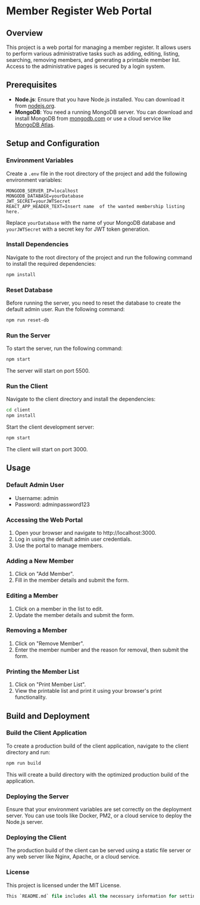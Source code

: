 # Member Register Web Portal

## Overview

This project is a web portal for managing a member register. It allows users to perform various administrative tasks such as adding, editing, listing, searching, removing members, and generating a printable member list. Access to the administrative pages is secured by a login system.

## Prerequisites

- **Node.js**: Ensure that you have Node.js installed. You can download it from [nodejs.org](https://nodejs.org/).
- **MongoDB**: You need a running MongoDB server. You can download and install MongoDB from [mongodb.com](https://www.mongodb.com/try/download/community) or use a cloud service like [MongoDB Atlas](https://www.mongodb.com/cloud/atlas).

## Setup and Configuration

### Environment Variables

Create a `.env` file in the root directory of the project and add the following environment variables:

```
MONGODB_SERVER_IP=localhost
MONGODB_DATABASE=yourDatabase
JWT_SECRET=yourJWTSecret
REACT_APP_HEADER_TEXT=Insert name  of the wanted membership listing here. 
```

Replace `yourDatabase` with the name of your MongoDB database and `yourJWTSecret` with a secret key for JWT token generation.

### Install Dependencies

Navigate to the root directory of the project and run the following command to install the required dependencies:

```bash
npm install
```

### Reset Database

Before running the server, you need to reset the database to create the default admin user. Run the following command:

```bash
npm run reset-db
```

### Run the Server

To start the server, run the following command:

```bash
npm start
```

The server will start on port 5500.

### Run the Client

Navigate to the client directory and install the dependencies:

```bash
cd client
npm install
```

Start the client development server:

```bash
npm start
```

The client will start on port 3000.

## Usage

### Default Admin User
* Username: admin
* Password: adminpassword123

### Accessing the Web Portal
1. Open your browser and navigate to http://localhost:3000.
2. Log in using the default admin user credentials.
3. Use the portal to manage members.

### Adding a New Member
1. Click on "Add Member".
2. Fill in the member details and submit the form.

### Editing a Member
1. Click on a member in the list to edit.
2. Update the member details and submit the form.

### Removing a Member
1. Click on "Remove Member".
2. Enter the member number and the reason for removal, then submit the form.

### Printing the Member List
1. Click on "Print Member List".
2. View the printable list and print it using your browser's print functionality.

## Build and Deployment

### Build the Client Application
To create a production build of the client application, navigate to the client directory and run:

```bash
npm run build
```

This will create a build directory with the optimized production build of the application.

### Deploying the Server
Ensure that your environment variables are set correctly on the deployment server. You can use tools like Docker, PM2, or a cloud service to deploy the Node.js server.

### Deploying the Client
The production build of the client can be served using a static file server or any web server like Nginx, Apache, or a cloud service.

### License
This project is licensed under the MIT License.

```sql
This `README.md` file includes all the necessary information for setting up, running, and deploying the member register web portal. If you need any further customization or additional information, please let me know! 
```
